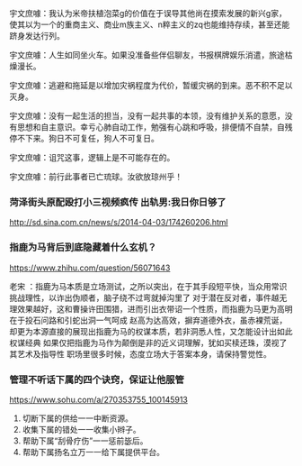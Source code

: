 宇文庶噱：我认为米帝扶植泡菜g的价值在于误导其他尚在摸索发展的新兴g家，使其以为一个的重商主义、商业m族主义、n粹主义的zq也能维持存续，甚至还能跻身发达行列。

宇文庶噱：人生如同坐火车。如果没准备些伴侣聊友，书报棋牌娱乐消遣，旅途枯燥漫长。

宇文庶噱：逃避和拖延是以增加灾祸程度为代价，暂缓灾祸的到来。恶不积不足以灭身。

宇文庶噱：没有一起生活的担当，没有一起共事的本领，没有维护关系的意愿，没有思想和自主意识。幸亏心肺自动工作，勉强有心跳和呼吸，排便情不自禁，自残停不下来。狗日不可复任，狗人不可复日。

宇文庶噱：诅咒这事，逻辑上是不可能存在的。

宇文庶噱：前行此事者已亡琉球。汝欲放琼州乎！

### 菏泽街头原配殴打小三视频疯传 出轨男:我日你日够了
http://sd.sina.com.cn/news/s/2014-04-03/174260206.html

### 指鹿为马背后到底隐藏着什么玄机？
https://www.zhihu.com/question/56071643

老宋
：指鹿为马本质是立场测试，之所以突出，在于其手段短平快，当众用常识挑战理性，以诈出伪顺者，脑子绕不过弯就掉沟里了
对于潜在反对者，事件越无理效果越好，这和曹操许田围猎，进而引出衣带诏一个性质，而指鹿为马更为高明在于投石问路和引蛇出洞一气呵成
赵高为达高效，摒弃道德外衣，虽赤裸荒诞，却更为本源直接的展现出指鹿为马的权谋本质，若非洞悉人性，又怎能设计出如此权谋经典
如果仅把指鹿为马作为颠倒是非的近义词理解，犹如买椟还珠，漠视了其艺术及指导性
职场里很多时候，态度立场大于答案本身，请保持警觉性。

### 管理不听话下属的四个诀窍，保证让他服管
https://www.sohu.com/a/270353755_100145913

1. 切断下属的供给一一中断资源。
2. 收集下属的错处一一收集小辫子。
3. 帮助下属“刮骨疗伤”一一惩前毖后。
4. 帮助下属扬名立万一一给下属提供平台。
